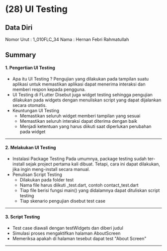 # (28) UI Testing
## Data Diri

Nomor Urut : 1_010FLC_34
Nama : Hernan Febri Rahmatullah

## Summary

#### 1. Pengertian UI Testing
- Apa itu UI Testing ?
Pengujian yang dilakukan pada tampilan suatu aplikasi untuk memastikan aplikasi dapat menerima interaksi dan memberi respon kepada pengguna.
- UI Testing di FLutter
Disebut juga widget testing sehingga pengujian dilakukan pada widgets dengan menuliskan script yang dapat dijalankan secara otomatis.
- Keuntungan UI Testing
    * Memastikan seluruh widget memberi tampilan yang sesuai
    * Memastikan seluruh interaksi dapat diterima dengan baik
    * Menjadi ketentuan yang harus diikuti saat diperlukan perubahan pada widget
***
#### 2. Melakukan UI Testing
- Instalasi Package Testing
Pada umumnya, package testing sudah ter-install sejak project pertama kali dibuat. Tetapi, cara ini dapat dilakukan, jika ingin meng-install secara manual.
- Penulisan Script Testing
    * Dilakukan pada folder test
    * Nama file harus diikuti _test.dart, contoh contact_test.dart
    * Tiap file berisi fungsi main() yang didalamnya dapat dituliskan script testing
    * Tiap skenario pengujian disebut test case
    
***

#### 3. Script Testing
- Test case diawali dengan testWidgets dan diberi judul
- Simulasi proses mengaktifkan halaman AboutScreen
- Memeriksa apakah di halaman tesebut dapat test "About Screen"

***